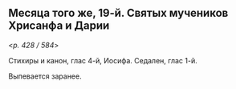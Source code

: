 
## Месяца того же, 19-й. Святых мучеников Хрисанфа и Дарии 

<*p. 428 / 584*>

Стихиры и канон, глас 4-й, Иосифа. Седален, глас 1-й. 

Выпевается заранее.  
